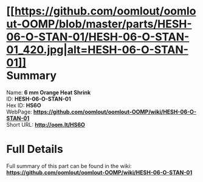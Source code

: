 
[[https://github.com/oomlout/oomlout-OOMP/blob/master/parts/HESH-06-O-STAN-01/HESH-06-O-STAN-01_420.jpg|alt=HESH-06-O-STAN-01]]     
Summary
=================
  
Name: __6 mm Orange Heat Shrink__    
ID: __HESH-06-O-STAN-01__   
Hex ID: __HS6O__   
WebPage: __https://github.com/oomlout/oomlout-OOMP/wiki/HESH-06-O-STAN-01__   
Short URL: __http://oom.lt/HS6O__   

Full Details
==========================
Full summary of this part can be found in the wiki:   
__https://github.com/oomlout/oomlout-OOMP/wiki/HESH-06-O-STAN-01__    

